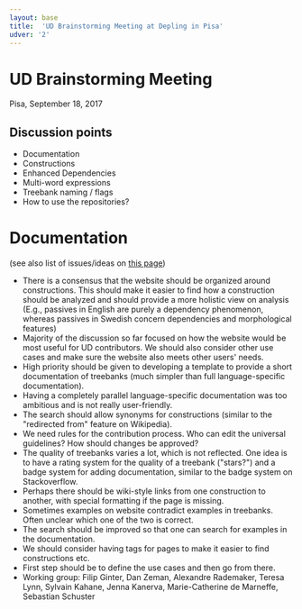 ```yaml
---
layout: base
title:  'UD Brainstorming Meeting at Depling in Pisa'
udver: '2'
---
```



# UD Brainstorming Meeting
Pisa, September 18, 2017

## Discussion points

* Documentation
* Constructions
* Enhanced Dependencies
* Multi-word expressions
* Treebank naming / flags
* How to use the repositories?

# Documentation

(see also list of issues/ideas on [this page](/misc/new-documentation.html))

* There is a consensus that the website should be organized around constructions. This should make it easier to find how a construction should be analyzed and should provide a more holistic view on analysis (E.g., passives in English are purely a dependency phenomenon, whereas passives in Swedish concern dependencies and morphological features)
* Majority of the discussion so far focused on how the website would be most useful for UD contributors. We should also consider other use cases and make sure the website also meets other users' needs.
* High priority should be given to developing a template to provide a short documentation of treebanks (much simpler than full language-specific documentation).
* Having a completely parallel language-specific documentation was too ambitious and is not really user-friendly.
* The search should allow synonyms for constructions (similar to the "redirected from" feature on Wikipedia).
* We need rules for the contribution process. Who can edit the universal guidelines? How should changes be approved? 
* The quality of treebanks varies a lot, which is not reflected. One idea is to have a rating system for the quality of a treebank ("stars?") and a badge system for adding documentation, similar to the badge system on Stackoverflow.
* Perhaps there should be wiki-style links from one construction to another, with special formatting if the page is missing.
* Sometimes examples on website contradict examples in treebanks. Often unclear which one of the two is correct.
* The search should be improved so that one can search for examples in the documentation.
* We should consider having tags for pages to make it easier to find constructions etc.
* First step should be to define the use cases and then go from there.
* Working group: Filip Ginter, Dan Zeman, Alexandre Rademaker, Teresa Lynn, Sylvain Kahane, Jenna Kanerva, Marie-Catherine de Marneffe, Sebastian Schuster
